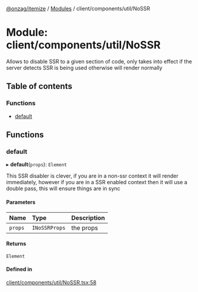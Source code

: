 [@onzag/itemize](../README.md) / [Modules](../modules.md) / client/components/util/NoSSR

# Module: client/components/util/NoSSR

Allows to disable SSR to a given section of code, only takes into effect
if the server detects SSR is being used otherwise will render normally

## Table of contents

### Functions

- [default](client_components_util_NoSSR.md#default)

## Functions

### default

▸ **default**(`props`): `Element`

This SSR disabler is clever, if you are in a non-ssr context it will render
immediately, however if you are in a SSR enabled context then it will use a double
pass, this will ensure things are in sync

#### Parameters

| Name | Type | Description |
| :------ | :------ | :------ |
| `props` | `INoSSRProps` | the props |

#### Returns

`Element`

#### Defined in

[client/components/util/NoSSR.tsx:58](https://github.com/onzag/itemize/blob/f2db74a5/client/components/util/NoSSR.tsx#L58)

